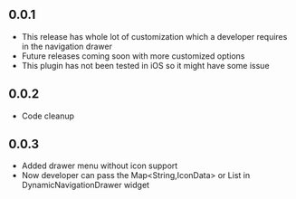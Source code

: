 ## 0.0.1

* This release has whole lot of customization which a developer requires in the navigation drawer
* Future releases coming soon with more customized options
* This plugin has not been tested in iOS so it might have some issue

## 0.0.2

* Code cleanup

## 0.0.3

* Added drawer menu without icon support
* Now developer can pass the Map<String,IconData> or List<String> in DynamicNavigationDrawer widget  